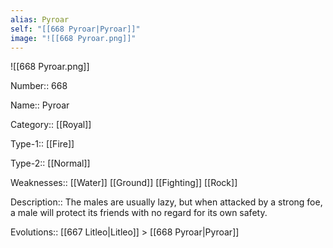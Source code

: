 ```yaml
---
alias: Pyroar
self: "[[668 Pyroar|Pyroar]]"
image: "![[668 Pyroar.png]]"
---
```


![[668 Pyroar.png]]


Number:: 668

Name:: Pyroar

Category:: [[Royal]]

Type-1:: [[Fire]]

Type-2:: [[Normal]]

Weaknesses:: [[Water]] [[Ground]] [[Fighting]] [[Rock]]

Description:: The males are usually lazy, but when attacked by a strong foe, a male will protect its friends with no regard for its own safety.

Evolutions:: [[667 Litleo|Litleo]] > [[668 Pyroar|Pyroar]]
